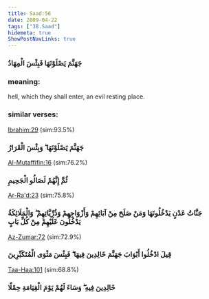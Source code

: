 ```yaml
---
title: Saad:56
date: 2009-04-22
tags: ["38.Saad"]
hidemeta: true 
ShowPostNavLinks: true 
---
```

### جَهَنَّمَ يَصْلَوْنَهَا فَبِئْسَ الْمِهَادُ
### meaning: 
hell, which they shall enter, an evil resting place.
### similar verses: 

[Ibrahim:29](/14/29) (sim:93.5%)

### جَهَنَّمَ يَصْلَوْنَهَا ۖ وَبِئْسَ الْقَرَارُ

[Al-Mutaffifin:16](/83/16) (sim:76.2%)

### ثُمَّ إِنَّهُمْ لَصَالُو الْجَحِيمِ

[Ar-Ra'd:23](/13/23) (sim:75.8%)

### جَنَّاتُ عَدْنٍ يَدْخُلُونَهَا وَمَنْ صَلَحَ مِنْ آبَائِهِمْ وَأَزْوَاجِهِمْ وَذُرِّيَّاتِهِمْ ۖ وَالْمَلَائِكَةُ يَدْخُلُونَ عَلَيْهِمْ مِنْ كُلِّ بَابٍ

[Az-Zumar:72](/39/72) (sim:72.9%)

### قِيلَ ادْخُلُوا أَبْوَابَ جَهَنَّمَ خَالِدِينَ فِيهَا ۖ فَبِئْسَ مَثْوَى الْمُتَكَبِّرِينَ

[Taa-Haa:101](/20/101) (sim:68.8%)

### خَالِدِينَ فِيهِ ۖ وَسَاءَ لَهُمْ يَوْمَ الْقِيَامَةِ حِمْلًا
